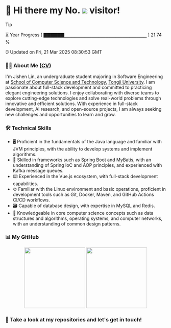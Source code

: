 <h1>
  👋 Hi there my No.
  <img src='https://profile-counter.glitch.me/MinmusLin/count.svg'/>
  visitor!
</h1>

> [!TIP]
> ⏳ Year Progress [ ▇▇▇▇▇▇▁▁▁▁▁▁▁▁▁▁▁▁▁▁▁▁▁▁▁▁▁▁▁▁ ] 21.74 %
>
> ⏰ Updated on Fri, 21 Mar 2025 08:30:53 GMT

### 👨‍💻 About Me ([CV](https://github.com/MinmusLin/MinmusLin/raw/refs/heads/main/CV/CV.pdf))

I'm Jishen Lin, an undergraduate student majoring in Software Engineering at [School of Computer Science and Technology](https://cs.tongji.edu.cn), [Tongji University](https://www.tongji.edu.cn). I am passionate about full-stack development and committed to practicing elegant engineering solutions. I enjoy collaborating with diverse teams to explore cutting-edge technologies and solve real-world problems through innovative and efficient solutions. With experience in full-stack development, AI research, and open-source projects, I am always seeking new challenges and opportunities to learn and grow.

### 🛠️ Technical Skills

- 🖥️ Proficient in the fundamentals of the Java language and familiar with JVM principles, with the ability to develop systems and implement algorithms.
- 🧰 Skilled in frameworks such as Spring Boot and MyBatis, with an understanding of Spring IoC and AOP principles, and experienced with Kafka message queues.
- ⌨️ Experienced in the Vue.js ecosystem, with full-stack development capabilities.
- ⚙️ Familiar with the Linux environment and basic operations, proficient in development tools such as Git, Docker, Maven, and GitHub Actions CI/CD workflows.
- 🗃️ Capable of database design, with expertise in MySQL and Redis.
- 📑 Knowledgeable in core computer science concepts such as data structures and algorithms, operating systems, and computer networks, with an understanding of common design patterns.

### 📊 My GitHub

<div align='center'>
  <img src='https://github-readme-stats.vercel.app/api?username=MinmusLin&show_icons=true&count_private=true' height='190'/>
  <img src='https://github-readme-stats.vercel.app/api/top-langs/?username=MinmusLin&layout=compact' height='190'/>
</div>

### 🥰 Take a look at my repositories and let's get in touch!
